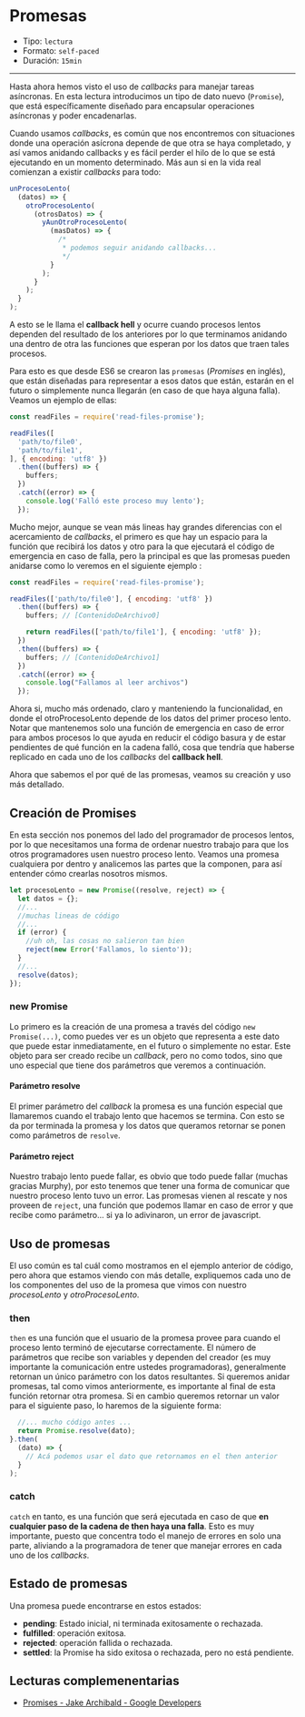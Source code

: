 # Promesas

* Tipo: `lectura`
* Formato: `self-paced`
* Duración: `15min`

***

Hasta ahora hemos visto el uso de _callbacks_ para manejar tareas asíncronas. En
esta lectura introducimos un tipo de dato nuevo (`Promise`), que está
específicamente diseñado para encapsular operaciones asíncronas y poder
encadenarlas.

Cuando usamos _callbacks_, es común que nos encontremos con situaciones donde
una operación asícrona depende de que otra se haya completado, y así vamos
anidando callbacks y es fácil perder el hilo de lo que se está
ejecutando en un momento determinado. Más aun si en la vida real comienzan a
existir *callbacks* para todo:

```js
unProcesoLento(
  (datos) => {
    otroProcesoLento(
      (otrosDatos) => {
        yAunOtroProcesoLento(
          (masDatos) => {
            /*
             * podemos seguir anidando callbacks...
             */
          }
        );
      }
    );
  }
);
```

A esto se le llama el **callback hell** y ocurre cuando procesos lentos dependen
del resultado de los anteriores por lo que terminamos anidando una dentro de
otra las funciones que esperan por los datos que traen tales procesos.

Para esto es que desde ES6 se crearon las `promesas` (*Promises* en inglés), que
están diseñadas para representar a esos datos que están, estarán en el futuro o
simplemente nunca llegarán (en caso de que haya alguna falla). Veamos un ejemplo
de ellas:

```js
const readFiles = require('read-files-promise');

readFiles([
  'path/to/file0',
  'path/to/file1',
], { encoding: 'utf8' })
  .then((buffers) => {
    buffers;
  })
  .catch((error) => {
    console.log('Falló este proceso muy lento');
  });
```

Mucho mejor, aunque se vean más lineas hay grandes diferencias con el
acercamiento de *callbacks*, el primero es que hay un espacio para la función
que recibirá los datos y otro para la que ejecutará el código de emergencia en
caso de falla, pero la principal es que las promesas pueden anidarse como lo
veremos en el siguiente ejemplo :

```js
const readFiles = require('read-files-promise');

readFiles(['path/to/file0'], { encoding: 'utf8' })
  .then((buffers) => {
    buffers; // [ContenidoDeArchivo0]

    return readFiles(['path/to/file1'], { encoding: 'utf8' });
  })
  .then((buffers) => {
    buffers; // [ContenidoDeArchivo1]
  })
  .catch((error) => {
    console.log("Fallamos al leer archivos")
  });
```

Ahora si, mucho más ordenado, claro y manteniendo la funcionalidad, en donde el
otroProcesoLento depende de los datos del primer proceso lento. Notar que
mantenemos solo una función de emergencia en caso de error para ambos procesos
lo que ayuda en reducir el código basura y de estar pendientes de qué función en
la cadena falló, cosa que tendría que haberse replicado en cada uno de los
*callbacks* del **callback hell**.

Ahora que sabemos el por qué de las promesas, veamos su creación y uso más
detallado.

## Creación de Promises

En esta sección nos ponemos del lado del programador de procesos lentos, por lo
que necesitamos una forma de ordenar nuestro trabajo para que los otros
programadores usen nuestro proceso lento. Veamos
una promesa cualquiera por dentro y analicemos las partes que la componen, para
así entender cómo crearlas nosotros mismos.

```js
let procesoLento = new Promise((resolve, reject) => {
  let datos = {};
  //...
  //muchas lineas de código
  //...
  if (error) {
    //uh oh, las cosas no salieron tan bien
    reject(new Error('Fallamos, lo siento'));
  }
  //...
  resolve(datos);
});
```

### new Promise

Lo primero es la creación de una promesa a través del código
`new Promise(...)`, como puedes ver es un objeto que representa a este dato
que puede estar inmediatamente, en el futuro o simplemente no estar. Este objeto
para ser creado recibe un *callback*, pero no como todos, sino que uno especial
que tiene dos parámetros que veremos a continuación.

#### Parámetro resolve

El primer parámetro del *callback* la promesa es una función especial que
llamaremos cuando el trabajo lento que hacemos se termina. Con esto se da por
terminada la promesa y los datos que queramos retornar se ponen como parámetros
de `resolve`.

#### Parámetro reject

Nuestro trabajo lento puede fallar, es obvio que todo puede fallar (muchas
gracias Murphy), por esto tenemos que tener una forma de comunicar que nuestro
proceso lento tuvo un error. Las promesas vienen al rescate y nos proveen de
`reject`, una función que podemos llamar en caso de error y que recibe como
parámetro... si ya lo adivinaron, un error de javascript.

## Uso de promesas

El uso común es tal cuál como mostramos en el ejemplo anterior de código, pero
ahora que estamos viendo con más detalle, expliquemos cada uno de los
componentes del uso de la promesa que vimos con nuestro _procesoLento_ y
_otroProcesoLento_.

### then

`then` es una función que el usuario de la promesa provee para cuando el proceso
lento terminó de ejecutarse correctamente. El número de parámetros que recibe
son variables y dependen del creador (es muy importante la comunicación entre
ustedes programadoras), generalmente retornan un único parámetro con los datos
resultantes.
Si queremos anidar promesas, tal como vimos anteriormente, es importante al
final de esta función retornar otra promesa. Si en cambio queremos retornar un
valor para el siguiente paso, lo haremos de la siguiente forma:

```js
  //... mucho código antes ...
  return Promise.resolve(dato);
}.then(
  (dato) => {
    // Acá podemos usar el dato que retornamos en el then anterior
  }
);
```

### catch

`catch` en tanto, es una función que será ejecutada en caso de que **en
cualquier paso de la cadena de then haya una falla**. Esto es muy importante,
puesto que concentra todo el manejo de errores en solo una parte, aliviando a la
programadora de tener que manejar errores en cada uno de los _callbacks_.

## Estado de promesas

Una promesa puede encontrarse en estos estados:

* **pending**: Estado inicial, ni terminada exitosamente o rechazada.
* **fulfilled**: operación exitosa.
* **rejected**: operación fallida o rechazada.
* **settled**: la Promise ha sido exitosa o rechazada, pero no está pendiente.

## Lecturas complemenentarias

* [Promises - Jake Archibald - Google Developers](https://developers.google.com/web/fundamentals/primers/promises)
